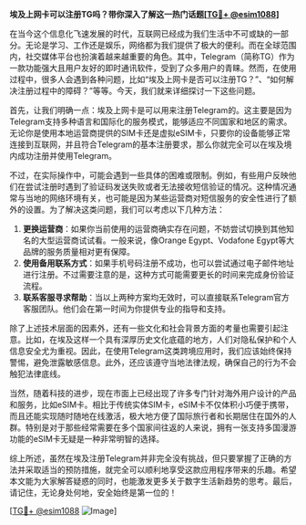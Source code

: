 **埃及上网卡可以注册TG吗？带你深入了解这一热门话题[[TG💪+ @esim1088](https://t.me/s/esim1088)]**

在当今这个信息化飞速发展的时代，互联网已经成为我们生活中不可或缺的一部分。无论是学习、工作还是娱乐，网络都为我们提供了极大的便利。而在全球范围内，社交媒体平台也扮演着越来越重要的角色。其中，Telegram（简称TG）作为一款功能强大且用户友好的即时通讯软件，受到了众多用户的青睐。然而，在使用过程中，很多人会遇到各种问题，比如“埃及上网卡是否可以注册TG？”、“如何解决注册过程中的障碍？”等等。今天，我们就来详细探讨一下这些问题。

首先，让我们明确一点：埃及上网卡是可以用来注册Telegram的。这主要是因为Telegram支持多种语言和国际化的服务模式，能够适应不同国家和地区的需求。无论你是使用本地运营商提供的SIM卡还是虚拟eSIM卡，只要你的设备能够正常连接到互联网，并且符合Telegram的基本注册要求，那么你就完全可以在埃及境内成功注册并使用Telegram。

不过，在实际操作中，可能会遇到一些具体的困难或限制。例如，有些用户反映他们在尝试注册时遇到了验证码发送失败或者无法接收短信验证的情况。这种情况通常与当地的网络环境有关，也可能是因为某些运营商对短信服务的安全性进行了额外的设置。为了解决这类问题，我们可以考虑以下几种方法：

1. **更换运营商**：如果你当前使用的运营商确实存在问题，不妨尝试切换到其他知名的大型运营商试试看。一般来说，像Orange Egypt、Vodafone Egypt等大品牌的服务质量相对更有保障。
2. **使用备用联系方式**：如果手机号码注册不成功，也可以尝试通过电子邮件地址进行注册。不过需要注意的是，这种方式可能需要更长的时间来完成身份验证流程。
3. **联系客服寻求帮助**：当以上两种方案均无效时，可以直接联系Telegram官方客服团队。他们会在第一时间为你提供专业的指导和支持。

除了上述技术层面的因素外，还有一些文化和社会背景方面的考量也需要引起注意。比如，在埃及这样一个具有深厚历史文化底蕴的地方，人们对隐私保护和个人信息安全尤为重视。因此，在使用Telegram这类跨境应用时，我们应该始终保持警惕，避免泄露敏感信息。此外，还应该遵守当地法律法规，确保自己的行为不会触犯法律底线。

当然，随着科技的进步，现在市面上已经出现了许多专门针对海外用户设计的产品和服务，比如eSIM卡。相比于传统实体SIM卡，eSIM卡不仅体积小巧便于携带，而且还能实现随时随地在线激活，极大地方便了国际旅行者和长期居住在国外的人群。特别是对于那些经常需要在多个国家间往返的人来说，拥有一张支持多国漫游功能的eSIM卡无疑是一种非常明智的选择。

综上所述，虽然在埃及注册Telegram并非完全没有挑战，但只要掌握了正确的方法并采取适当的预防措施，就完全可以顺利地享受这款应用程序带来的乐趣。希望本文能为大家解答疑惑的同时，也能激发更多关于数字生活新趋势的思考。最后，请记住，无论身处何地，安全始终是第一位的！

[[TG💪+ @esim1088](https://t.me/s/esim1088) ![Image](https://i.postimg.cc/4NQfJmqS/Snipaste-2025-05-13-00-14-12.png)]
